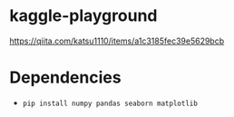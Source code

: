 # kaggle-playground
https://qiita.com/katsu1110/items/a1c3185fec39e5629bcb

# Dependencies
* ```pip install numpy pandas seaborn matplotlib```
